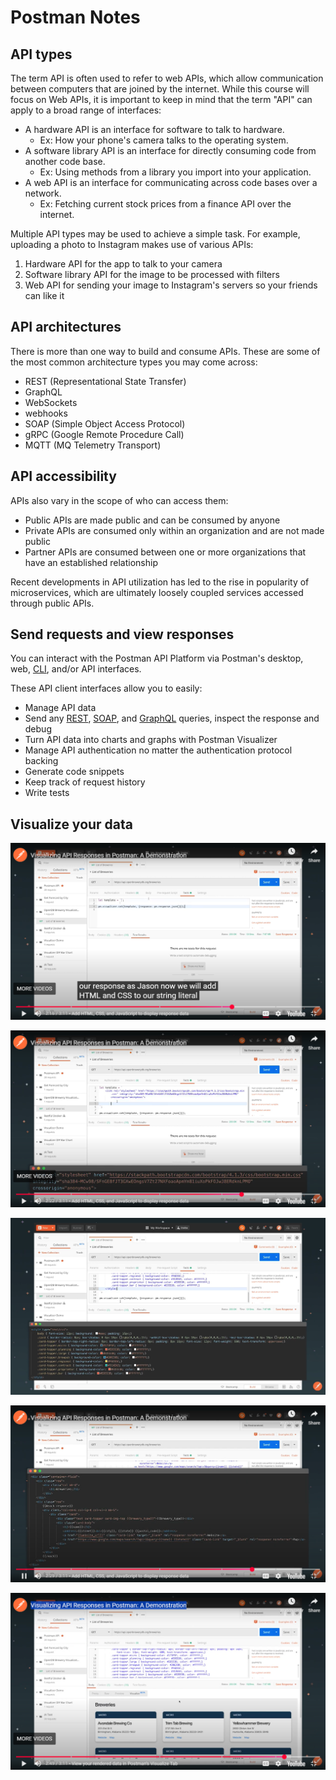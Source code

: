 # Postman Notes

## API types

The term API is often used to refer to web APIs, which allow communication between computers that are joined by the internet. While this course will focus on Web APIs, it is important to keep in mind that the term "API" can apply to a broad range of interfaces:

- A hardware API is an interface for software to talk to hardware.
  - Ex: How your phone's camera talks to the operating system.
- A software library API is an interface for directly consuming code from another code base.
  - Ex: Using methods from a library you import into your application.
- A web API is an interface for communicating across code bases over a network.
  - Ex: Fetching current stock prices from a finance API over the internet.

Multiple API types may be used to achieve a simple task. For example, uploading a photo to Instagram makes use of various APIs:

1. Hardware API for the app to talk to your camera
2. Software library API for the image to be processed with filters
3. Web API for sending your image to Instagram's servers so your friends can like it

## API architectures

There is more than one way to build and consume APIs. These are some of the most common architecture types you may come across:

- REST (Representational State Transfer)
- GraphQL
- WebSockets
- webhooks
- SOAP (Simple Object Access Protocol)
- gRPC (Google Remote Procedure Call)
- MQTT (MQ Telemetry Transport)

## API accessibility

APIs also vary in the scope of who can access them:

- Public APIs are made public and can be consumed by anyone
- Private APIs are consumed only within an organization and are not made public
- Partner APIs are consumed between one or more organizations that have an established relationship

Recent developments in API utilization has led to the rise in popularity of microservices, which are ultimately loosely coupled services accessed through public APIs.

## Send requests and view responses

You can interact with the Postman API Platform via Postman's desktop, web, [CLI](https://en.wikipedia.org/wiki/Command-line_interface), and/or API interfaces.

These API client interfaces allow you to easily:

- Manage API data
- Send any [REST](https://en.wikipedia.org/wiki/Representational_state_transfer), [SOAP](https://en.wikipedia.org/wiki/SOAP), and [GraphQL](https://en.wikipedia.org/wiki/GraphQL) queries, inspect the response and debug
- Turn API data into charts and graphs with Postman Visualizer
- Manage API authentication no matter the authentication protocol backing
- Generate code snippets
- Keep track of request history
- Write tests

## Visualize your data

![alt text](image.png)

![alt text](image-1.png)

![alt text](image-2.png)

![alt text](image-3.png)

![alt text](image-5.png)
